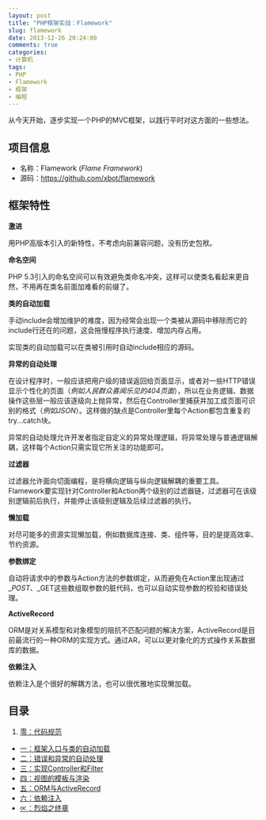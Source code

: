```yaml
---
layout: post
title: "PHP框架实战：Flamework"
slug: flamework
date: 2013-12-26 20:24:00
comments: true
categories:
- 计算机
tags:
- PHP
- Flamework
- 框架
- 编程
---
```


从今天开始，逐步实现一个PHP的MVC框架，以践行平时对这方面的一些想法。

项目信息
--------

 - 名称：Flamework (_Flame Framework_)
 - 源码：https://github.com/xbot/flamework

框架特性
--------

**激进**

用PHP高版本引入的新特性，不考虑向前兼容问题，没有历史包袱。

**命名空间**

PHP 5.3引入的命名空间可以有效避免类命名冲突，这样可以使类名看起来更自然，不用再在类名前面加难看的前缀了。

**类的自动加载**

手动include会增加维护的难度，因为经常会出现一个类被从源码中移除而它的include行还在的问题，这会拖慢程序执行速度、增加内存占用。

实现类的自动加载可以在类被引用时自动include相应的源码。

**异常的自动处理**

在设计程序时，一般应该把用户级的错误返回给页面显示，或者对一些HTTP错误显示个性化的页面（_例如人民群众喜闻乐见的404页面_），所以在业务逻辑、数据操作这些层一般应该逐级向上抛异常，然后在Controller里捕获并加工成页面可识别的格式（_例如JSON_）。这样做的缺点是Controller里每个Action都包含重复的try...catch块。

异常的自动处理允许开发者指定自定义的异常处理逻辑，将异常处理与普通逻辑解耦，这样每个Action只需实现它所关注的功能即可。

**过滤器**

过滤器允许面向切面编程，是将横向逻辑与纵向逻辑解耦的重要工具。Flamework要实现针对Controller和Action两个级别的过滤器链，过滤器可在该级别逻辑前后执行，并能停止该级别逻辑及后续过滤器的执行。

**懒加载**

对尽可能多的资源实现懒加载，例如数据库连接、类、组件等，目的是提高效率、节约资源。

**参数绑定**

自动将请求中的参数与Action方法的参数绑定，从而避免在Action里出现通过$\_POST、$\_GET这些数组取参数的脏代码，也可以自动实现参数的校验和错误处理。

**ActiveRecord**

ORM是对关系模型和对象模型的阻抗不匹配问题的解决方案，ActiveRecord是目前最流行的一种ORM的实现方式。通过AR，可以以更对象化的方式操作关系数据库的数据。

**依赖注入**

依赖注入是个很好的解耦方法，也可以很优雅地实现懒加载。

目录
----

  1. [零：代码规范](/post/flamework-code-spec)
  - [一：框架入口与类的自动加载](/post/flamework-entry)
  - [二：错误和异常的自动处理](/post/flamework-error-auto-handling)
  - [三：实现Controller和Filter](/post/flamework-controller-and-filter)
  - [四：视图的模板与渲染](/post/flamework-view-rendering)
  - [五：ORM与ActiveRecord](/post/flamework-active-record)
  - [六：依赖注入](/post/flamework-dependency-injection)
  - [∝：烈焰之终章](/post/flamework-summary)
